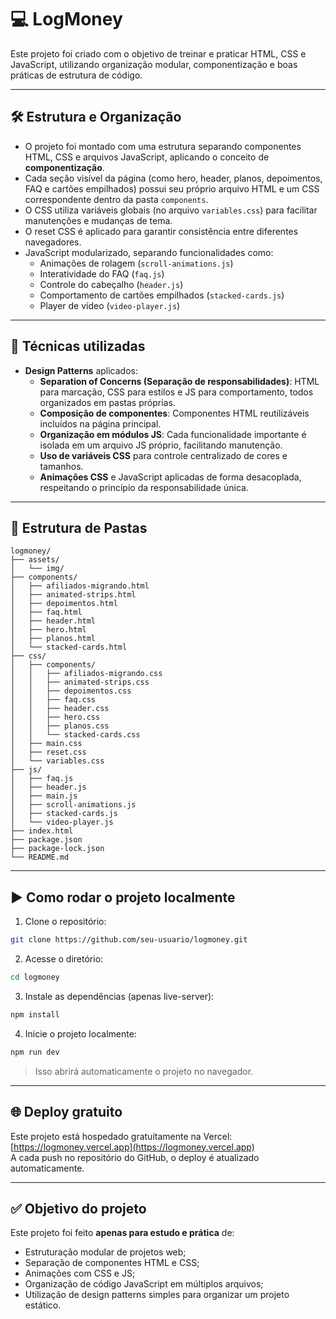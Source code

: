 # 💻 LogMoney

Este projeto foi criado com o objetivo de treinar e praticar HTML, CSS e JavaScript, utilizando organização modular, componentização e boas práticas de estrutura de código.

---

## 🛠 Estrutura e Organização

- O projeto foi montado com uma estrutura separando componentes HTML, CSS e arquivos JavaScript, aplicando o conceito de **componentização**.
- Cada seção visível da página (como hero, header, planos, depoimentos, FAQ e cartões empilhados) possui seu próprio arquivo HTML e um CSS correspondente dentro da pasta `components`.
- O CSS utiliza variáveis globais (no arquivo `variables.css`) para facilitar manutenções e mudanças de tema.
- O reset CSS é aplicado para garantir consistência entre diferentes navegadores.
- JavaScript modularizado, separando funcionalidades como:
  - Animações de rolagem (`scroll-animations.js`)
  - Interatividade do FAQ (`faq.js`)
  - Controle do cabeçalho (`header.js`)
  - Comportamento de cartões empilhados (`stacked-cards.js`)
  - Player de vídeo (`video-player.js`)

---

## 🎨 Técnicas utilizadas

- **Design Patterns** aplicados:
  - **Separation of Concerns (Separação de responsabilidades)**: HTML para marcação, CSS para estilos e JS para comportamento, todos organizados em pastas próprias.
  - **Composição de componentes**: Componentes HTML reutilizáveis incluídos na página principal.
  - **Organização em módulos JS**: Cada funcionalidade importante é isolada em um arquivo JS próprio, facilitando manutenção.
  - **Uso de variáveis CSS** para controle centralizado de cores e tamanhos.
  - **Animações CSS** e JavaScript aplicadas de forma desacoplada, respeitando o princípio da responsabilidade única.

---

## 📁 Estrutura de Pastas

```
logmoney/
├── assets/
│   └── img/
├── components/
│   ├── afiliados-migrando.html
│   ├── animated-strips.html
│   ├── depoimentos.html
│   ├── faq.html
│   ├── header.html
│   ├── hero.html
│   ├── planos.html
│   └── stacked-cards.html
├── css/
│   ├── components/
│   │   ├── afiliados-migrando.css
│   │   ├── animated-strips.css
│   │   ├── depoimentos.css
│   │   ├── faq.css
│   │   ├── header.css
│   │   ├── hero.css
│   │   ├── planos.css
│   │   └── stacked-cards.css
│   ├── main.css
│   ├── reset.css
│   └── variables.css
├── js/
│   ├── faq.js
│   ├── header.js
│   ├── main.js
│   ├── scroll-animations.js
│   ├── stacked-cards.js
│   └── video-player.js
├── index.html
├── package.json
├── package-lock.json
└── README.md
```

---

## ▶️ Como rodar o projeto localmente

1. Clone o repositório:

```bash
git clone https://github.com/seu-usuario/logmoney.git
```

2. Acesse o diretório:

```bash
cd logmoney
```

3. Instale as dependências (apenas live-server):

```bash
npm install
```

4. Inicie o projeto localmente:

```bash
npm run dev
```

> Isso abrirá automaticamente o projeto no navegador.

---

## 🌐 Deploy gratuito

Este projeto está hospedado gratuitamente na Vercel: [https://logmoney.vercel.app](https://logmoney.vercel.app)  
A cada push no repositório do GitHub, o deploy é atualizado automaticamente.

---

## ✅ Objetivo do projeto

Este projeto foi feito **apenas para estudo e prática** de:

- Estruturação modular de projetos web;
- Separação de componentes HTML e CSS;
- Animações com CSS e JS;
- Organização de código JavaScript em múltiplos arquivos;
- Utilização de design patterns simples para organizar um projeto estático.
